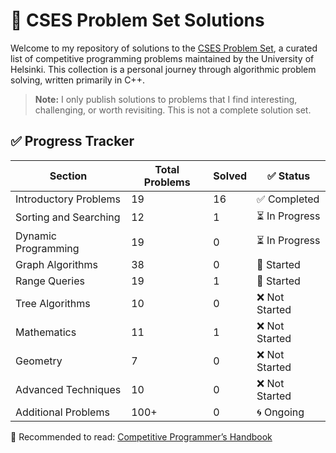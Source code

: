 # 🧠 CSES Problem Set Solutions

Welcome to my repository of solutions to the [CSES Problem Set](https://cses.fi/problemset/), a curated list of competitive programming problems maintained by the University of Helsinki. This collection is a personal journey through algorithmic problem solving, written primarily in C++.

> **Note:** I only publish solutions to problems that I find interesting, challenging, or worth revisiting. This is not a complete solution set.

## ✅ Progress Tracker

| Section                 | Total Problems | Solved | ✅ Status       |
|------------------------|----------------|--------|----------------|
| Introductory Problems  | 19             | 16     | ✅ Completed    |
| Sorting and Searching  | 12             | 1     | ⏳ In Progress  |
| Dynamic Programming    | 19             | 0     | ⏳ In Progress  |
| Graph Algorithms       | 38             | 0      | 🚧 Started      |
| Range Queries          | 19             | 1      | 🚧 Started      |
| Tree Algorithms        | 10             | 0      | ❌ Not Started  |
| Mathematics            | 11             | 1      | ❌ Not Started  |
| Geometry               | 7              | 0      | ❌ Not Started  |
| Advanced Techniques    | 10             | 0      | ❌ Not Started  |
| Additional Problems    | 100+           | 0      | 🌀 Ongoing      |

📕 Recommended to read: [Competitive Programmer’s Handbook](https://cses.fi/book/book.pdf)
